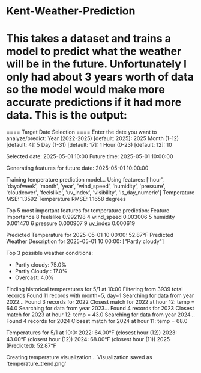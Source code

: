 # Kent-Weather-Prediction
# This takes a dataset and trains a model to predict what the weather will be in the future. Unfortunately I only had about 3 years worth of data so the model would make more accurate predictions if it had more data. This is the output:

==== Target Date Selection ====
Enter the date you want to analyze/predict:
Year (2022-2025) [default: 2025]:  2025
Month (1-12) [default: 4]:  5
Day (1-31) [default: 17]:  1
Hour (0-23) [default: 12]:  10

Selected date: 2025-05-01 10:00
Future time: 2025-05-01 10:00:00

Generating features for future date: 2025-05-01 10:00:00

Training temperature prediction model...
Using features: ['hour', 'dayofweek', 'month', 'year', 'wind_speed', 'humidity', 'pressure', 'cloudcover', 'feelslike', 'uv_index', 'visibility', 'is_day_numeric']
Temperature MSE: 1.3592
Temperature RMSE: 1.1658 degrees

Top 5 most important features for temperature prediction:
      Feature  Importance
8   feelslike    0.992198
4  wind_speed    0.003006
5    humidity    0.001470
6    pressure    0.000907
9    uv_index    0.000619

Predicted Temperature for 2025-05-01 10:00:00: 52.87°F
Predicted Weather Description for 2025-05-01 10:00:00: ["Partly cloudy"]

Top 3 possible weather conditions:
  - Partly cloudy: 75.0%
  - Partly Cloudy : 17.0%
  - Overcast: 4.0%

Finding historical temperatures for 5/1 at 10:00
Filtering from 3939 total records
Found 11 records with month=5, day=1
Searching for data from year 2022...
  Found 3 records for 2022
  Closest match for 2022 at hour 12: temp = 64.0
Searching for data from year 2023...
  Found 4 records for 2023
  Closest match for 2023 at hour 12: temp = 43.0
Searching for data from year 2024...
  Found 4 records for 2024
  Closest match for 2024 at hour 11: temp = 68.0

Temperatures for 5/1 at 10:0:
2022: 64.00°F (closest hour (12))
2023: 43.00°F (closest hour (12))
2024: 68.00°F (closest hour (11))
2025 (Predicted): 52.87°F

Creating temperature visualization...
Visualization saved as 'temperature_trend.png'
